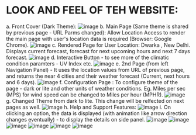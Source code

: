 # LOOK AND FEEL OF TEH WEBSITE:
a. Front Cover (Dark Theme):
![image](https://github.com/abhayjohri23/Climate360/assets/124622368/6f4cf557-702f-4ea9-b743-517317d290a5)
b. Main Page (Same theme is shared by previous page - URL Parms changed): Allow Location Access to render the main page with user's location data is required (Browser: Google Chrome).
![image](https://github.com/abhayjohri23/Climate360/assets/124622368/0f300787-3a9d-48ca-abf9-e4875db93882)
c. Rendered Page for User Location: Dwarka , New Delhi. Displays current forecast, forecast for next upcoming hours and next 7 days forecast.
![image](https://github.com/abhayjohri23/Climate360/assets/124622368/9c0ae878-da7b-4863-9d76-4b200449f276)
d. Interactive Button - to see more of the climatic condition paramters - UV Index etc.
![image](https://github.com/abhayjohri23/Climate360/assets/124622368/7e45989d-cf15-418a-9aae-e5eec3b1c8e9)
e. 2nd Page (from left Navigation Panel) - It uses the location values from URL of previous page, and returns the near 4 cities and their weather forecast (Current, next hours and 6 days).
![image](https://github.com/abhayjohri23/Climate360/assets/124622368/49fee062-d21c-4d8c-907a-8f56c8554ba2)
f. Configuration Page : To configure theme of the page - dark or lite and other units of weather conditions. Eg. Miles per sec (MPS) for wind speed can be changed to Miles per hour (MPHR). 
![image](https://github.com/abhayjohri23/Climate360/assets/124622368/685a3074-74e9-4e62-94c7-705572af2c96)
g. Changed Theme from dark to lite. This change will be relfected on next pages as well.
![image](https://github.com/abhayjohri23/Climate360/assets/124622368/90f04b59-fdaa-40db-b2df-7daca82a145e)
h. Help and Support Features:
![image](https://github.com/abhayjohri23/Climate360/assets/124622368/681c3bd5-0062-4a93-919c-10d47ecbb409)
i. On clicking an option, the data is displayed (with animation like arrow direction changes eventually) - to display the details on side panel.
![image](https://github.com/abhayjohri23/Climate360/assets/124622368/b7f9ff39-2d43-4fa7-a492-0bc16dde7127)
![image](https://github.com/abhayjohri23/Climate360/assets/124622368/cd9ca357-b87b-43ec-9d35-21ca94ab6693)
![image](https://github.com/abhayjohri23/Climate360/assets/124622368/4ff40237-8b1b-43ad-81b7-d37b6ffbd410)
![image](https://github.com/abhayjohri23/Climate360/assets/124622368/abbfcfd9-a15f-4e44-9a45-c5b9e2f18e9f)
![image](https://github.com/abhayjohri23/Climate360/assets/124622368/bea9f6c2-a400-4b80-a807-872afd9e007b)
![image](https://github.com/abhayjohri23/Climate360/assets/124622368/2cac64c2-e8bd-4df4-8a77-f60d32eabb8c)


